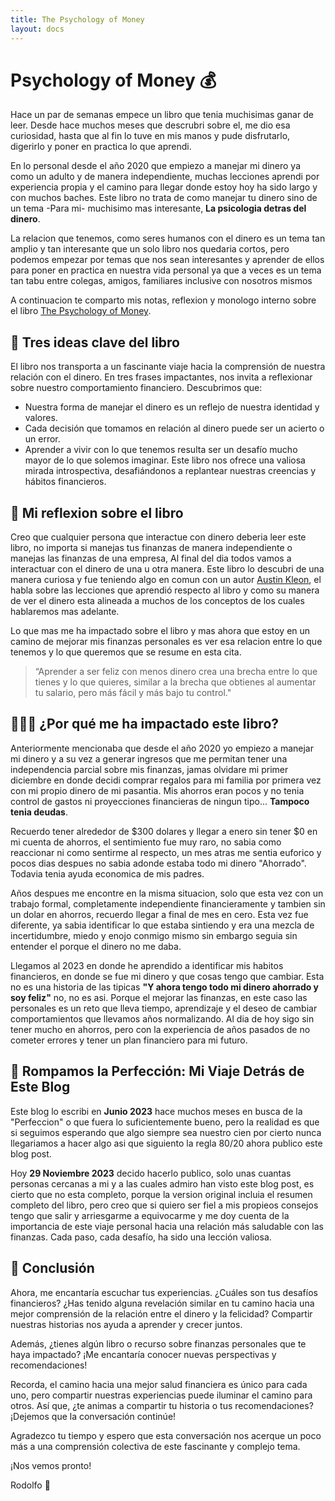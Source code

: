 ```yaml
---
title: The Psychology of Money
layout: docs
---
```

# Psychology of Money 💰
 <!-- **Morgan Housel** -->

Hace un par de semanas empece un libro que tenia muchisimas ganar de leer. Desde hace muchos meses que descrubri sobre el, me dio esa curiosidad, hasta que al fin lo tuve en mis manos y pude disfrutarlo, digerirlo y poner en practica lo que aprendi.

En lo personal desde el año 2020 que empiezo a manejar mi dinero ya como un adulto y de manera independiente, muchas lecciones aprendi por experiencia propia y el camino para llegar donde estoy hoy ha sido largo y con muchos baches. Este libro no trata de como manejar tu dinero sino de un tema -Para mi- muchisimo mas interesante, **La psicologia detras del dinero**. 

La relacion que tenemos, como seres humanos con el dinero es un tema tan amplio y tan interesante que un solo libro nos quedaria cortos, pero podemos empezar por temas que nos sean interesantes y aprender de ellos para poner en practica en nuestra vida personal ya que a veces es un tema tan tabu entre colegas, amigos, familiares inclusive con nosotros mismos

A continuacion te comparto mis notas, reflexion y monologo interno sobre el libro [The Psychology of Money](https://www.goodreads.com/book/show/41881472-the-psychology-of-money).


## 🚀 Tres ideas clave del libro

El libro nos transporta a un fascinante viaje hacia la comprensión de nuestra relación con el dinero. En tres frases impactantes, nos invita a reflexionar sobre nuestro comportamiento financiero. Descubrimos que:
- Nuestra forma de manejar el dinero es un reflejo de nuestra identidad y valores. 
- Cada decisión que tomamos en relación al dinero puede ser un acierto o un error.
- Aprender a vivir con lo que tenemos resulta ser un desafío mucho mayor de lo que solemos imaginar. Este libro nos ofrece una valiosa mirada introspectiva, desafiándonos a replantear nuestras creencias y hábitos financieros.

## 🔎  Mi reflexion sobre el libro
Creo que cualquier persona que interactue con dinero deberia leer este libro, no importa si manejas tus finanzas de manera independiente o manejas las finanzas de una empresa, Al final del dia todos vamos a interactuar con el dinero de una u otra manera. Este libro lo descubri de una manera curiosa y fue teniendo algo en comun con un autor [Austin Kleon](https://twitter.com/austinkleon/status/1627086350053953536), el habla sobre las lecciones que aprendió respecto al libro y como su manera de ver el dinero esta alineada a muchos de los conceptos de los cuales hablaremos mas adelante.

Lo que mas me ha impactado sobre el libro y mas ahora que estoy en un camino de mejorar mis finanzas personales es ver esa relacion entre lo que tenemos y lo que queremos que se resume en esta cita.
>“Aprender a ser feliz con menos dinero crea una brecha entre lo que tienes y lo que quieres, similar a la brecha que obtienes al aumentar tu salario, pero más fácil y más bajo tu control."

## 👨🏻‍💻 ¿Por qué me ha impactado este libro?
Anteriormente mencionaba que desde el año 2020 yo empiezo a manejar mi dinero y a su vez a generar ingresos que me permitan tener una independencia parcial sobre mis finanzas, jamas olvidare mi primer diciembre en donde decidi comprar regalos para mi familia por primera vez con mi propio dinero de mi pasantia. Mis ahorros eran pocos y no tenia control de gastos ni proyecciones financieras de ningun tipo... **Tampoco tenia deudas**.

Recuerdo tener alrededor de $300 dolares y llegar a enero sin tener $0 en mi cuenta de ahorros, el sentimiento fue muy raro, no sabia como reaccionar ni como sentirme al respecto, un mes atras me sentia euforico y pocos dias despues no sabia adonde estaba todo mi dinero "Ahorrado". Todavia tenia ayuda economica de mis padres.

Años despues me encontre en la misma situacion, solo que esta vez con un trabajo formal, completamente independiente financieramente y tambien sin un dolar en ahorros, recuerdo llegar a final de mes en cero. Esta vez fue diferente, ya sabia identificar lo que estaba sintiendo y era una mezcla de incertidumbre, miedo y enojo conmigo mismo sin embargo seguia sin entender el porque el dinero no me daba.

Llegamos al 2023 en donde he aprendido a identificar mis habitos financieros, en donde se fue mi dinero y que cosas tengo que cambiar. Esta no es una historia de las tipicas **"Y ahora tengo todo mi dinero ahorrado y soy feliz"** no, no es asi. Porque el mejorar las finanzas, en este caso las personales es un reto que lleva tiempo, aprendizaje y el deseo de cambiar comportamientos que llevamos años normalizando. Al dia de hoy sigo sin tener mucho en ahorros, pero con la experiencia de años pasados de no cometer errores y tener un plan financiero para mi futuro.


## 🥉 Rompamos la Perfección: Mi Viaje Detrás de Este Blog
Este blog lo escribi en **Junio 2023** hace muchos meses en busca de la "Perfeccion" o que fuera lo suficientemente bueno, pero 
la realidad es que si seguimos esperando que algo siempre sea nuestro cien por cierto nunca llegariamos a hacer algo
asi que siguiento la regla 80/20 ahora publico este blog post.

Hoy **29 Noviembre 2023** decido hacerlo publico, solo unas cuantas personas cercanas a mi y a las cuales admiro han visto este blog post, es cierto que no esta completo, porque la version original incluia el resumen completo del libro, pero creo que si quiero ser fiel a mis propieos consejos tengo que salir y arriesgarme a equivocarme y me doy cuenta de la importancia de este viaje personal hacia una relación más saludable con las finanzas. Cada paso, cada desafío, ha sido una lección valiosa.

## 🧠 Conclusión
Ahora, me encantaría escuchar tus experiencias. ¿Cuáles son tus desafíos financieros? ¿Has tenido alguna revelación similar en tu camino hacia una mejor comprensión de la relación entre el dinero y la felicidad? Compartir nuestras historias nos ayuda a aprender y crecer juntos.

Además, ¿tienes algún libro o recurso sobre finanzas personales que te haya impactado? ¡Me encantaría conocer nuevas perspectivas y recomendaciones!

Recorda, el camino hacia una mejor salud financiera es único para cada uno, pero compartir nuestras experiencias puede iluminar el camino para otros. Así que, ¿te animas a compartir tu historia o tus recomendaciones? ¡Dejemos que la conversación continúe!

Agradezco tu tiempo y espero que esta conversación nos acerque un poco más a una comprensión colectiva de este fascinante y complejo tema.

¡Nos vemos pronto!

Rodolfo 🌟
